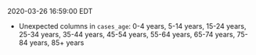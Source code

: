 2020-03-26 16:59:00 EDT


- Unexpected columns in `cases_age`: 0-4 years, 5-14 years, 15-24 years, 25-34 years, 35-44 years, 45-54 years, 55-64 years, 65-74 years, 75-84 years, 85+ years

